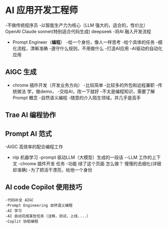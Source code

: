 # AI 应用开发工程师
 -不做传统程序员
 -以智能生产力为核心（LLM 强大的，适合的，性价比）
 OpenAI
 Claude sonnet(特别适合代码生成)
 deepseek
 -将AI 融入开发流程
 - Prompt Engineer（**编程**）
  -给一个身份，像人一样思考
  -给个具体的任务
  -细化流程，清晰准确
  -遵守什么规则，不用做什么
-打造AI应用
 -AI驱动的自动化应用
## AIGC 生成
- chrome 插件开发（开发业务方向）
 -比较简单
 -比较多的外包和远程兼职
 -传统做法 
 学，做demo，
-交给AI，改一下就好 
-不太是编程知识，需要了解Prompt 概念
 -自然语义编程
 -随意的介入陌生领域，并几乎是高手

## Trae AI 编程协作


## Prompt AI 范式
 -AIGC 高效率的配合编程工作 
 - nlp 机器学习
 -prompt 驱动LLM（大模型）生成的一段话
 --LLM 工作的上下文
  -chrome 插件开发 任务
  -功能 绿了这个页面 怎么做？ 慢慢的去细化(详细却准确)
  -为了把活干漂亮，给他一个身份 

  ## AI code Copilot 使用技巧
    -代码补全 AIGC 
    -Prompt Engineering 自然语义编程
    -AI 学习
    -AI 自动完成某些任务（注释，测试，上线....）
    -Coplit 协助编程